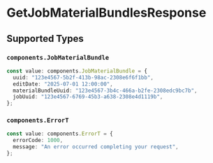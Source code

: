 # GetJobMaterialBundlesResponse


## Supported Types

### `components.JobMaterialBundle`

```typescript
const value: components.JobMaterialBundle = {
  uuid: "123e4567-5b2f-413b-98ac-2308e6f6f1bb",
  editDate: "2025-07-01 12:00:00",
  materialBundleUuid: "123e4567-3b4c-466a-b2fe-2308edc9bc7b",
  jobUuid: "123e4567-6769-45b3-a638-2308e4d1119b",
};
```

### `components.ErrorT`

```typescript
const value: components.ErrorT = {
  errorCode: 1000,
  message: "An error occurred completing your request",
};
```

